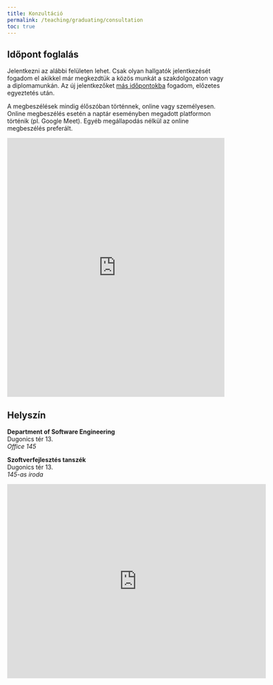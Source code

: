 ```yaml
---
title: Konzultáció
permalink: /teaching/graduating/consultation
toc: true
---
```


## Időpont foglalás

Jelentkezni az alábbi felületen lehet. Csak olyan hallgatók jelentkezését fogadom el akikkel már megkezdtük a közös munkát a szakdolgozaton vagy a diplomamunkán. Az új jelentkezőket [más időpontokba](/teaching/graduating/applicant) fogadom, előzetes egyeztetés után.

A megbeszélések mindig élőszóban történnek, online vagy személyesen. Online megbeszélés esetén a naptár eseményben megadott platformon történik (pl. Google Meet). Egyéb megállapodás nélkül az online megbeszélés preferált.

<!-- Google Calendar Appointment Scheduling begin -->
<iframe src="https://calendar.google.com/calendar/appointments/schedules/AcZssZ1jUCHtxB5vhzxBVRCT_DS9rrGnkWZgYi8EoHj4LnYY-KVfpib7srmccfw-yfKZlYoENBYudc1G?gv=true" style="border: 0" width="100%" height="600" frameborder="0"></iframe>
<!-- end Google Calendar Appointment Scheduling -->

## Helyszín

**Department of Software Engineering**<br/>Dugonics tér 13.<br/>*Office 145*

**Szoftverfejlesztés tanszék**<br/>Dugonics tér 13.<br/>*145-as iroda*

<iframe src="https://www.google.com/maps/embed?pb=!1m18!1m12!1m3!1d820.2584513159911!2d20.145744620906733!3d46.250037643385134!2m3!1f0!2f0!3f0!3m2!1i1024!2i768!4f13.1!3m3!1m2!1s0x47448871b6abb4a7%3A0x257aa9635ae4dc8!2sDepartment%20of%20Rector&#39;s%20Office!5e0!3m2!1sen!2shu!4v1630939351479!5m2!1sen!2shu" width="600" height="450" style="border:0;" allowfullscreen="" loading="lazy"></iframe>

